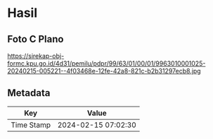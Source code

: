 # Hasil

## Foto C Plano

https://sirekap-obj-formc.kpu.go.id/4d31/pemilu/pdpr/99/63/01/00/01/9963010001025-20240215-005221--4f03468e-12fe-42a8-821c-b2b31297ecb8.jpg


## Metadata

| Key        | Value               |
| ---------- | ------------------- |
| Time Stamp | 2024-02-15 07:02:30 |



